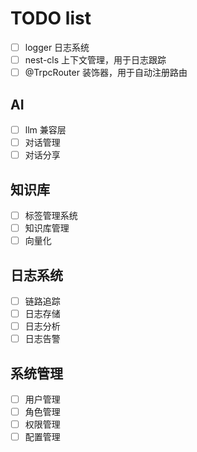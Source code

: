 # TODO list

- [ ] logger 日志系统
- [ ] nest-cls 上下文管理，用于日志跟踪
- [ ] @TrpcRouter 装饰器，用于自动注册路由

## AI 
- [ ] llm 兼容层
- [ ] 对话管理
- [ ] 对话分享

## 知识库
- [ ] 标签管理系统
- [ ] 知识库管理
- [ ] 向量化

## 日志系统
- [ ] 链路追踪
- [ ] 日志存储
- [ ] 日志分析
- [ ] 日志告警

## 系统管理
- [ ] 用户管理
- [ ] 角色管理
- [ ] 权限管理
- [ ] 配置管理
